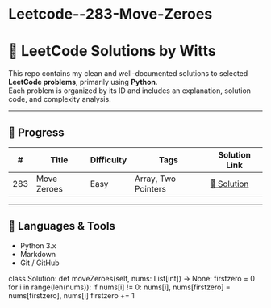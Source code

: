 # Leetcode--283-Move-Zeroes


# 🧠 LeetCode Solutions by Witts

This repo contains my clean and well-documented solutions to selected **LeetCode problems**, primarily using **Python**.  
Each problem is organized by its ID and includes an explanation, solution code, and complexity analysis.

---

## 📌 Progress

| #   | Title         | Difficulty | Tags            | Solution Link                |
|-----|---------------|------------|------------------|------------------------------|
| 283 | Move Zeroes   | Easy       | Array, Two Pointers | [🔗 Solution](0283-move-zeroes/) |

---

## 🧰 Languages & Tools

- Python 3.x
- Markdown
- Git / GitHub


class Solution:
    def moveZeroes(self, nums: List[int]) -> None:
        firstzero = 0
        for i in range(len(nums)):
            if nums[i] != 0:
                nums[i], nums[firstzero] = nums[firstzero], nums[i]
                firstzero += 1
